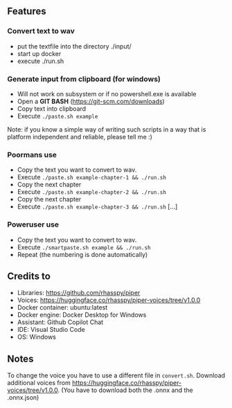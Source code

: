## Features

### Convert text to wav

- put the textfile into the directory ./input/
- start up docker
- execute ./run.sh

### Generate input from clipboard (for windows)

- Will not work on subsystem or if no powershell.exe is available
- Open a **GIT BASH** (https://git-scm.com/downloads)
- Copy text into clipboard
- Execute `./paste.sh example`

Note: if you know a simple way of writing such scripts in a way that is platform independent and reliable, please tell me :)

### Poormans use

- Copy the text you want to convert to wav.
- Execute `./paste.sh example-chapter-1 && ./run.sh`
- Copy the next chapter
- Execute `./paste.sh example-chapter-2 && ./run.sh`
- Copy the next chapter
- Execute `./paste.sh example-chapter-3 && ./run.sh`
[...]

### Poweruser use

- Copy the text you want to convert to wav.
- Execute `./smartpaste.sh example && ./run.sh`
- Repeat (the numbering is done automatically)

## Credits to

- Libraries: https://github.com/rhasspy/piper
- Voices: https://huggingface.co/rhasspy/piper-voices/tree/v1.0.0
- Docker container: ubuntu:latest
- Docker engine: Docker Desktop for Windows
- Assistant: Github Copilot Chat
- IDE: Visual Studio Code
- OS: Windows

## Notes

To change the voice you have to use a different file in `convert.sh`.
Download additional voices from https://huggingface.co/rhasspy/piper-voices/tree/v1.0.0. (You have to download both the .onnx and the .onnx.json)
